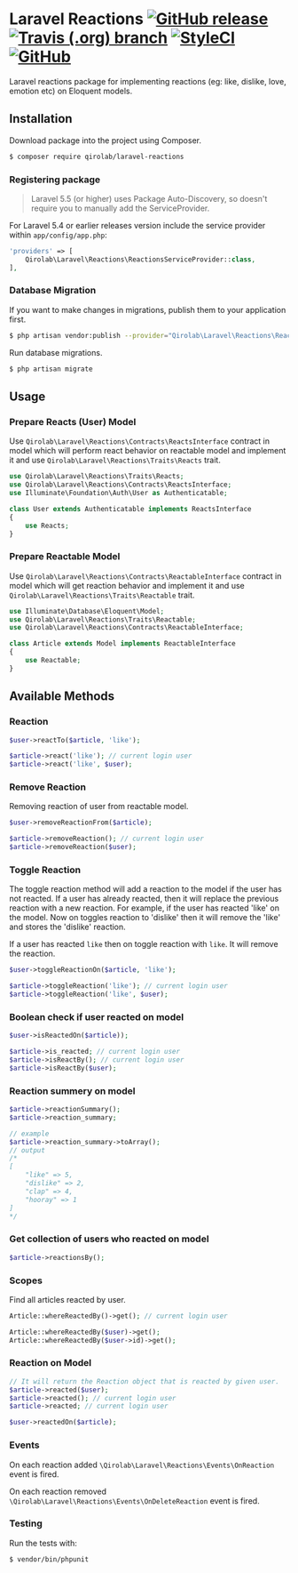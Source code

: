 # Laravel Reactions [![GitHub release](https://img.shields.io/github/release/qirolab/laravel-reactions.svg?style=flat-square)](https://github.com/qirolab/laravel-reactions) [![Travis (.org) branch](https://img.shields.io/travis/qirolab/laravel-reactions/master.svg?style=flat-square)](https://github.com/qirolab/laravel-reactions) [![StyleCI](https://github.styleci.io/repos/140428012/shield?branch=master)](https://github.styleci.io/repos/140428012) [![GitHub](https://img.shields.io/github/license/mashape/apistatus.svg)](https://github.com/qirolab/laravel-reactions)

Laravel reactions package for implementing reactions (eg: like, dislike, love, emotion etc) on Eloquent models.

## Installation

Download package into the project using Composer.

```bash
$ composer require qirolab/laravel-reactions
```

### Registering package
> Laravel 5.5 (or higher) uses Package Auto-Discovery, so doesn't require you to manually add the ServiceProvider.

For Laravel 5.4 or earlier releases version include the service provider within `app/config/app.php`:

```php
'providers' => [
    Qirolab\Laravel\Reactions\ReactionsServiceProvider::class,
],
```

### Database Migration
If you want to make changes in migrations, publish them to your application first.

```bash
$ php artisan vendor:publish --provider="Qirolab\Laravel\Reactions\ReactionsServiceProvider" --tag=migrations
```

Run database migrations.
```bash
$ php artisan migrate
```

## Usage

### Prepare Reacts (User) Model
Use `Qirolab\Laravel\Reactions\Contracts\ReactsInterface` contract in model which will perform react behavior on reactable model and implement it and use `Qirolab\Laravel\Reactions\Traits\Reacts` trait.

```php
use Qirolab\Laravel\Reactions\Traits\Reacts;
use Qirolab\Laravel\Reactions\Contracts\ReactsInterface;
use Illuminate\Foundation\Auth\User as Authenticatable;

class User extends Authenticatable implements ReactsInterface
{
    use Reacts;
}
```

### Prepare Reactable Model

Use `Qirolab\Laravel\Reactions\Contracts\ReactableInterface` contract in model which will get reaction behavior and implement it and use `Qirolab\Laravel\Reactions\Traits\Reactable` trait.

```php
use Illuminate\Database\Eloquent\Model;
use Qirolab\Laravel\Reactions\Traits\Reactable;
use Qirolab\Laravel\Reactions\Contracts\ReactableInterface;

class Article extends Model implements ReactableInterface
{
    use Reactable;
}
```

## Available Methods

### Reaction
```php
$user->reactTo($article, 'like');

$article->react('like'); // current login user
$article->react('like', $user);
```

### Remove Reaction
Removing reaction of user from reactable model.
```php
$user->removeReactionFrom($article);

$article->removeReaction(); // current login user
$article->removeReaction($user);
```

### Toggle Reaction
The toggle reaction method will add a reaction to the model if the user has not reacted. If a user has already reacted, then it will replace the previous reaction with a new reaction. For example, if the user has reacted 'like' on the model. Now on toggles reaction to 'dislike' then it will remove the 'like' and stores the 'dislike' reaction.

If a user has reacted `like` then on toggle reaction with `like`. It will remove the reaction.

```php
$user->toggleReactionOn($article, 'like');

$article->toggleReaction('like'); // current login user
$article->toggleReaction('like', $user);
```

### Boolean check if user reacted on model

```php
$user->isReactedOn($article));

$article->is_reacted; // current login user
$article->isReactBy(); // current login user
$article->isReactBy($user);
```

### Reaction summery on model
```php
$article->reactionSummary();
$article->reaction_summary;

// example
$article->reaction_summary->toArray();
// output
/*
[
    "like" => 5,
    "dislike" => 2,
    "clap" => 4,
    "hooray" => 1
]
*/
```

### Get collection of users who reacted on model
```php
$article->reactionsBy();
```

### Scopes
Find all articles reacted by user.
```php
Article::whereReactedBy()->get(); // current login user

Article::whereReactedBy($user)->get();
Article::whereReactedBy($user->id)->get();
```

### Reaction on Model
```php
// It will return the Reaction object that is reacted by given user.
$article->reacted($user);
$article->reacted(); // current login user
$article->reacted; // current login user

$user->reactedOn($article);
```

### Events

On each reaction added `\Qirolab\Laravel\Reactions\Events\OnReaction` event is fired.

On each reaction removed `\Qirolab\Laravel\Reactions\Events\OnDeleteReaction` event is fired.

### Testing

Run the tests with:

```bash
$ vendor/bin/phpunit
```